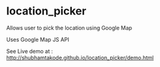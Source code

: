 # location_picker

Allows user to pick the location using Google Map

Uses Google Map JS API

See Live demo at : http://shubhamtakode.github.io/location_picker/demo.html
